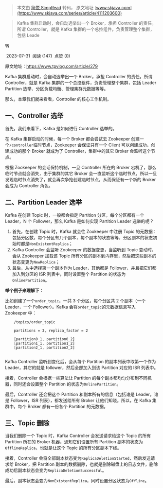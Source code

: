 > 本文由 [简悦 SimpRead](http://ksria.com/simpread/) 转码， 原文地址 [www.skjava.com](https://www.skjava.com/series/article/4111203600)

> Kafka 集群启动时，会自动选举出一个 Broker，承担 Controller 的责任。所谓 Controller，就是 Kafka 集群的一个总控组件，负责管理整个集群，包括 Leade

转

 2023-07-31  阅读 (147)  点赞 (0)

原文地址：https://www.tpvlog.com/article/279

Kafka 集群启动时，会自动选举出一个 Broker，承担 Controller 的责任。所谓 Controller，就是 Kafka 集群的一个总控组件，负责管理整个集群，包括 Leader Partition 选举、分区负载均衡、管理集群元数据等等。

那么，本章我们就来看看，Controller 的核心工作机制。

一、Controller 选举
---------------

首先，我们来看下，Kafka 是如何进行 Controller 选举的。

在 Kafka 集群启动的时候，每一个 Broker 都会尝试去 Zookeeper 创建一个`/controller`临时节点，Zookeeper 会保证只有一个 Client 可以创建成功，创建成功的那个 Broker 就成为了 Controller，集群中的其它 Broker 会监听这个节点。

根据 Zookeeper 的会话保持机制，一旦 Controller 所在的 Broker 宕机了，那么临时节点就会消失，由于集群的其它 Broker 会一直监听这个临时节点，所以一旦发现临时节点消失了，就会再次争抢创建临时节点，从而保证有一个新的 Broker 会成为 Controller 角色。

二、Partition Leader 选举
---------------------

Kafka 在创建 Topic 时，一般都会指定 Partition 分区，每个分区都有一个 Leader，N 个 Follower，那么 Kafka 是如何实现 Partition Leader 选举的呢？

1.  首先，在创建 Topic 时，Kafka 就会往 Zookeeper 中注册 Topic 的元数据：包括分区数，每个分区有几个副本，每个副本的状态等等，分区副本的状态初始时都是`NonExistentReplica`；
2.  Kafka Controller 会监听 Zookeeper 的数据变更，当监听到 Topic 变动时，会从 Zookeeper 加载该 Topic 所有分区的副本到内存里，然后把这些副本的状态变更为`NewReplica`；
3.  最后，从中选择第一个副本作为 Leader，其他都是 Follower，并且把它们都加入到分区的 ISR 列表中，同时设置整个 Partition 的状态为`OnlinePartition`。

**举个例子来理解下：**

比如创建了一个`order_topic`，一共 3 个分区，每个分区共 2 个副本（一个 Leader，一个 Follower）。Kafka 会将`order_topic`的元数据信息写入 Zookeeper 中：

```
    /topics/order_topic
    
    partitions = 3, replica_factor = 2
    
    [partition0_1, partition0_2]
    [partition1_1, partition1_2]
    [partition2_1, partition2_2]


```

Kafka Controller 监听到变化后，会从每个 Partition 的副本列表中取第一个作为 Leader，其它的就是 follower，然后全部加入到该 Partition 对应的 ISR 列表中。

接着，Controller 会根据一些算法让 Partition 的每个副本都均匀分布到不同机器，同时还会设置整个 Partition 的状态为`OnlinePartition`。

最后，Controller 还会把这个 Partition 和副本所有的信息（包括谁是 Leader，谁是 Follower，ISR 列表），都发送给所有 Broker 让他们知晓。所以，在 Kafka 集群中，每个 Broker 都有一份各个 Partition 的元数据。

三、Topic 删除
----------

当我们删除一个 Topic 时，Kafka Controller 会发送请求给这个 Topic 的所有 Partition 所在的 Broker 机器，通知它们设置所有 Partition 副本的状态为`OfflineReplica`，也就是让这个 Topic 的所有分区副本下线。

接着，Controller 会将全部副本状态变为`ReplicaDeletionStarted`，然后发送请求给 Broker，把 Partition 副本的数据删除，也就是删除磁盘上的日志文件，删除成功后副本状态会变为`ReplicaDeletionSuccessful`。

最后，副本状态会变为`NonExistentReplica`，同时设置分区状态为`Offline`。
